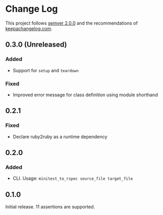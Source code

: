 Change Log
==========

This project follows [semver 2.0.0][1] and the recommendations
of [keepachangelog.com][2].

0.3.0 (Unreleased)
------------------

### Added
- Support for `setup` and `teardown`

### Fixed
- Improved error message for class definition using module shorthand

0.2.1
-----

### Fixed
- Declare ruby2ruby as a runtime dependency

0.2.0
-----

### Added
- CLI.  Usage: `minitest_to_rspec source_file target_file`

0.1.0
-----

Initial release.  11 assertions are supported.

[1]: http://semver.org/spec/v2.0.0.html
[2]: http://keepachangelog.com/
